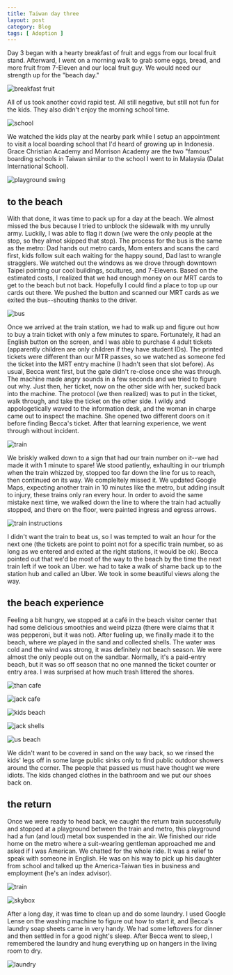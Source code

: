 ```yaml
---
title: Taiwan day three
layout: post
category: Blog
tags: [ Adoption ]
---
```


Day 3 began with a hearty breakfast of fruit and eggs from our local fruit stand. Afterward, I went on a morning walk to grab some eggs, bread, and more fruit from 7-Eleven and our local fruit guy. We would need our strength up for the "beach day."

<!-- more -->

![breakfast fruit](https://lh3.googleusercontent.com/Spz68Ua1i6ZX3JHs7nw7bTBjDqck1NFL4eYbpTU3zq2uBJTkEiQnTkV3-1NxZ4Mti1BOAbIT-_5jYV6EM4fyTdAB8K6qfy29fckE4OZkjZtHorZ1HMRfvIVZllWykjr2xuK6jtcsnAjJompCEG9VlpDFLSnUSOaL-V81AuSumDy2KBwoyTtJ3VRVGbqeqf0UnVrlKCySjGxOYY1IULt2eF5Of6ZlxpZe178oD2fj6G9x0gwdMGyDnwj64rPOBGL8i-VARtTKfjIFqmLkRmDOk85VjJtjr5DE8RvA3TJMsWjvYuZ5NkMJwGs2q31GOxuPea2wmgdH1jHUrBadJSE_jFiY3FlepAwjlS1iBNTdfsS1YunWxB85MXw5WfIzF4BtY0fdd170zLWZpoqEQq9aODH7zOA6q46stqs90ImqEHYumMgrxiTE_pX1DiMPOlaQSImwajm7Obq3e0D2br_Bd4iV1e9Jsl44C7cWdaa9qzdRGjps-4iegYcsb9Y1bSlPLrWzhvzTb6kyn0pm2nLfwcC8G1MpqUUZ8NUgkvDRakOG0-PSyiggTeYjXkKDaPBOcCaWFBVF2vk6100py803JJpRAw72vU7UtfvlTJ-osDxIhR_rSfH2EhjfPsPU3Uhbx8z1WUo3Ox47VtGYCcJkekr5aZ0S9oF_zLxeTd9G9rEKsxYarGjbJO1N5XPMMlJrUMuDdhZQ-6Mvq7Vejt0Of-0i9h_DKEhAkKT-KWAlRWU8fxCyN-0SwwBzwMNQ9L7D6AesY-LOmqkMiF0JFfKGQ2jY4xbEHFofvN0Gpn59SvbRD9BIpD-lpBa4rgiq2YcL-Hgm2hnzVeHgRU7QzJroKEi9331TvrO4xpT76_4ounOfUcgcMVj9c3BDYiZ87myNqpnZEfW1hBUCGT6xlw2cKlZ9dXTDpWRf2AiLXvp_IsgsGw=w1173-h883-no?authuser=0)

All of us took another covid rapid test. All still negative, but still not fun for the kids. They also didn't enjoy the morning school time.

![school](https://lh3.googleusercontent.com/7Efx94lxalfCB2Bzsdw21gT6RNB_WnWoqkqXmhfp319bDmzZgKYBf5_mAyyRfyvT8WPtKlgtx_loLv3e7VLQU-6mSYMPcKrnZ5MjZ4T5rYTgy29YQ24X-24iLc5mde-5qvQOyCFBhLj7YSxontVS3R5jyZ0DffrG1FfxTNscxlMng8Q-v8BPxxzbGVyRV9xyxAm1VRmfPe5paNZcxiV-sPf2SYQxzFSbCW5nOLag-_qqgpEYHGybQEnVqqHVR__AUyH8m8Are0NESSv2pq-Zz0AXPI-PbSpz-wLPVdl1gjktTBHlKWK2ksDx9b-e6vubfMy1ueFtIT_IVT6cuJEtjeYoYjmL4BuNb7n-MMuDqb3uVdNyvSS4epB55zu9qBUzS0j2HSJutWNPZFrPKI78ZNZyx8dSfQkGC5eU1LVMa6RcQ-NfYRMCOE5uNMt1kY3-FR05YokXW7Np3TrD9Voo4Avn-iwenvQZAVPXrh5JqCjt9nYI1lDNoMTSolChgI-zyl9nx0zdJWiLA63ITsFROhjAmUSMuxbZM-YGRlsVDZgHx0A0jFcXAPk5JgO118WXg0RNcbD6DN68rVdwa3WibTltH3SCR_1GCQRIwYKYFQsHMUd6HkiE6S7WB-quX5Qu18yMvO1RwIWsDsA0bjWU63tGQn7Xq8FaDdCn4eSa5DqwoHAlLD6sHtQ_TfhcraalGJ-gXE9LWLAMs8DA4bjYTPWVrIofjTAzyiBGSd20G7_d03NxC14jg73yUOj5zxsy2k2s8QRSPdJB9v3HmYQ3Tfj95gwc1hKTkNAHCuto0zj_djsjtLpTrxYLwGpzqMIty87JuLBUvjqEJOiGiJIGLyeyomEAquQtDjwKCvif1v3PkfSsO-cCTf2WueX1FEWc9iWsZKRV6KQd2Yb22qHfPHgmLpy3xsLbPKnqg-tVKZCSHA=w1173-h883-no?authuser=0)

We watched the kids play at the nearby park while I setup an appointment to visit a local boarding school that I'd heard of growing up in Indonesia. Grace Christian Academy and Morrison Academy are the two "famous" boarding schools in Taiwan similar to the school I went to in Malaysia (Dalat International School).

![playground swing](https://lh3.googleusercontent.com/J2DSzH2_o-SwlCMBqmn4mup1yE4nJnER__dMiFoB73BXIRjGL9TMxcXJJ0IWcCDk-K0pzDTPiIwyyezKM4EWcooz1Y5KMyUwT8R9NU2WJ9GK92ryZjXDXfplv8WTWY5W5kBpZMgqjy0uoZydArE-MMKvywGk8ldCsXjwGfjip7mYNMxABx_D_i88K22t1qJptXj8TMzijzxiZXHUfaXghnQN0v-xrEtc5mH22MsRFVr8hKmq3lsws9gXv6DvNj5PCp46XjoHpiLFdzXOwzA0xupBiMZ2jTnnHtW9Xehlp6_nA1BJhZmNgbj4ge11KAq84h1VYIvp_EZW0LM7NVPkqcmpoY3BSUCjNOj9lICd6Oybf_SSxiWEClR8P67CGNXVYxx-Qx3KWSzieXtWPVzw5C3K450qJ-Zm6aE6e79cizciGklVmR5JrBsT6NpI3JCnpWFiuwUZFTJyZ5Zzf-E6N1IQQacUDPWA3_wClVwFzaXJUIFOCDrZ6hH6PJDrDY2VdtvAoqemW5py0EBlvHyso9eR3AXXCHmqueiXv9ju0UGG1eactABMl1LhEg1PAmAe5Ro8GaB_Pg1LGoj40XSnojeWWRY0lvA78zUu1dXY94v8Ai0TEVAs-8pW0vh30Oy1uBTkz-QbNiVBuC9xNj_yuug1RyvqySWlgeA-NCmJCjiGvRhpx902SAziE-0hb1CqVF8VaSYa80OL18Ju22sGli9gNLSZX8NWCBI5plZqRGQSdkehwoH9_ux30iSsSwfgX7UB030BTdYMH8ZzoLBbE9UVqO76cDkxGCmshPM8rAtqtkhY8gFKU8WWgvXkiHf2C0foyrchUc6B3GHsA9Zs8EtRgUqDmGDN4CeP1YXeIoWZPtvMw-g706H-YiPXpGUtkiwI0gSm-q-fGvVg09IztgU-Ko_9E7AsiuHDkCjTXD192g=w663-h883-no?authuser=0)

## to the beach

With that done, it was time to pack up for a day at the beach. We almost missed the bus because I tried to unblock the sidewalk with my unrully army. Luckily, I was able to flag it down (we were the only people at the stop, so they almot skipped that stop). The process for the bus is the same as the metro: Dad hands out metro cards, Mom enters and scans the card first, kids follow suit each waiting for the happy sound, Dad last to wrangle stragglers. We watched out the windows as we drove through downtown Taipei pointing our cool buildings, scultures, and 7-Elevens. Based on the estimated costs, I realized that we had enough money on our MRT cards to get to the beach but not back. Hopefully I could find a place to top up our cards out there. We pushed the button and scanned our MRT cards as we exited the bus--shouting thanks to the driver.

![bus](https://lh3.googleusercontent.com/-Bq05S4TA1DEohHuI6qL8bA2C-pJw7Xc5iv_9zz_VLn28djdKmGZcJR38lj1UcFIn5GryTmaFUgRnzjk2qErQGem9KwQQzcy-tHMCjnsvfhCKF3NXWJLmL0dQ81VIVTAMZMxG1dnq1ebGQBgBJ698sBdBiKLBwS6-kEfvi-qCjao1RpAqwb0HeshJpenQqfUFkIweSfojDEmj3Hv5yUwAjhiZaMyAbapFoHqvMQWY0vTMoSxG7Mn1p5DcuQgr5u-OPSXV_D9zMh1jHpZMzYKB22xvTudBHinJJrsGKTaTdREOSL65jWhZsHvL0ISTocMXrzd4DFpspPb-YxTi96z6nMDsBEOeh4lHJNPSAP78UHRXvybYHGWpOJbjwpz6rMWR1vho3qNU7WpheHRW7ajT85paUzr0DRBHlftTaXiauGEkUdtMM0n_vLAqwh77_Pp1NNZAErNQx2nFkg4XJWsM3JEPJVIRq1iO4p8DMfVPIWW_ZrYP-V7y48H265ybHbdL-OmP6fuk_wgvoEBdZX_ScFapQXpkMqIMhNwTI1dubF1YUpe-uZXlWrBMA1SgQvHPSal1ucN8Hw-WCYAUYGhrx57_m-UhewMtTt115ej0Kp3AfFKhaFRhg1ZEFJBJ89LPQduUMIpSktXhiQAyr7TVutOFjRepTXx3s35oJ9j971WeyvYq8WuB8ZSpb9wQ_yjSs04VQlrOtecNqcLYdtVrIj6zjjT9oh9bTF8W9CfNviot7oWWAFH82M6j7A6Qa1uhGoFbuVUnYW3PXKBE2VmoB-1uWpW4GblslGkijv3ytUNlcE2akqMoD4bQQCEZmlux4RHhJ_iI-qDFNci7zwp1Vob9x_Fcbo4AY9m4fol2eIMqOGW1_-pxnTsucI_Sw-YpSJRnqrmqd7dGWndmV01lege-kd2vbRo0Q7_P-RqQRrCLA=w1178-h883-no?authuser=0)

Once we arrived at the train station, we had to walk up and figure out how to buy a train ticket with only a few minutes to spare. Fortunately, it had an English button on the screen, and I was able to purchase 4 adult tickets (apparently children are only children if they have student IDs). The printed tickets were different than our MTR passes, so we watched as someone fed the ticket into the MRT entry machine (I hadn't seen that slot before). As usual, Becca went first, but the gate didn't re-close once she was through. The machine made angry sounds in a few seconds and we tried to figure out why. Just then, her ticket, now on the other side with her, sucked back into the machine. The protocol (we then realized) was to put in the ticket, walk through, and take the ticket on the other side. I wildy and appologetically waved to the information desk, and the woman in charge came out to inspect the machine. She opened two different doors on it before finding Becca's ticket. After that learning experience, we went through without incident.

![train](https://lh3.googleusercontent.com/CvZzRkmBnj5A2wZxyy60avqE78gv39hxCBWs7GvIZVsKZP6PzpJjn9k1YqozjLAuCWypo_r19qRwZwqnz-5fWVZxyMMmtcGv5eOU7b0iwzRYjYd1RksL-7rd9YlNB9eTGKu4ITw0uEIq4o4mjQ5KuLmEFUTdBvOCXNHBynHLSTHEiNrb3dOwaUZoZm8X1VV37REZ8jkKrRT7TvWBRr0fsEABlSqD02ogSJIJ9dDZ5wjCIh9gCZMfPWn4KlI8GAF5M6A1jSx4-pXbgr-aj96t0ulJ-C0udNXf_NHSKbSeCtVQaav9kcd_HQgHaovqdip6yKG-5wUrHhFO6ZH0PuxRm1Z7nc7G1SUNyonkhFpJd_Ju77hSfwyhq6v_vDaYCzCaPHzU8J6uYGuHBLJ8J0z816ztNOxQEhoRtD581DBqXxswuBh6v_jZ51Og1pZ0jqM513uPWG8yCV6y7-si6HHcWs8z73eN-QhTianiL8fLcow8veBZcJxVhOf355NfS5SG_da7vgQzc8AL1Q3FXTk3OXEQjUwlGgMDbAuiAE-pVep9VxHsmFl97_qUWewAyZvsm-aL5USI70dxstrvkOAnFsvnP-YFqRVaaMbk_2bpuojq8J8Q31FtDtwIBIdIrEN1ZS5JBupwhdvGGRO82QyW4iQ3DzN07zKCuJCijTtwluMpec95qCZBAq2R6W383XDGWng_9gxcxXHeu6xZG-Khg9zvxCAiC7Ie89zrbs4LenuxMFx4Dl8PTziQJICQJrUtUBaheaUDh9AKvdU8Mzmy2qEX_BVjQ6j6mVWgwqVRUGrhXLeAeNbWJo6_-giuyUhuWgiWtpxyInWAQ9eIxQTPF5RFvqu6jWv_NlIdUx5lG3uJ553r67KynlwVBRO81jeCNnFzJvUF4Lf-bokXA31Y2XnMRH2Zn-OiVgGz4xo14_gtnQ=w1173-h883-no?authuser=0)

We briskly walked down to a sign that had our train number on it--we had made it with 1 minute to spare! We stood patiently, exhaulting in our triumph when the train whizzed by, stopped too far down the line for us to reach, then continued on its way. We compleltely missed it. We updated Google Maps, expecting another train in 10 minutes like the metro, but adding insult to injury, these trains only ran every hour. In order to avoid the same mistake next time, we walked down the line to where the train had actually stopped, and there on the floor, were painted ingress and egress arrows.

![train instructions](https://lh3.googleusercontent.com/XzdJrOlGSvUNaR87np1IETS5xIdHYC4MNzDsSmpICr-tD5l7Do0HNXtm0o_iJFAInpejQ2NqkIL5sSJ3fwrwiWTNU8AVlWJgcgQuJ9ug8KndPGc9oVQGohbYKiZ61f39GpMskdRsPQwdEg_MEz8HPaAELwBj7wkHuSVm0ow9RKBXSbg-zY6loCNVChMiang7gKhXCO3LM9PtOwX19pBVx6jZVibUjeDT2M9vy65I4Ula5MAMdYzOYxxltiufXL177HsK-2uTPMU1Qhfvg75tduMmDzWasQi6eXpRdFi5sDNlP4ix4JElxJVcyVZIRtpCYRT1bxc4HFf9lcoYbjXTXVJ_wVdgiYdr_2OqkG9ReIz0VpR66_1cT98g4SYYL7cO9Dgy0qftn4t0sYRUYgzQYWcePfVIZ3lGsJf6hnAITY_RIjiWCG2kRWMwpviFLizov5Lb9LrBU9i08CdKis2wDEPdFR12deSPgUwltaF7WfNe0mLXrpKb7pUrWEAm5eSv1CCrO9OLm0rvpktAiS1TPeUZpDgCORYIrQl-k5yCesPTKk17c3FQQl069YmFdnv533gFO8D300XWkDWwmsARfO7ugt2mFoN-2JURIu8eQn8SJ4LvGL9a_ZL760tdxtYWakuvPfNes0TXHK6-0l7iSY8wl6xLcfI-W0NBk3Jn_x3t_cW3Y8i-dNQetj0fvBGIN182NddnZy9Eq7h4k41Md9fIT1R11nML3Rzn1qKTMsy1B9bOYR8zJe1IMesllHRFV7b-KLmBRIFGCEwUUvRTFE8csK2AUjpKNHT6_BbDLIy9FWg6ssCODetangIxwlnA96sVU18zOATLTR-rMnE1I9Q029hUPRJVJ1lu61XdJ7odLaIVaLB7hCNs_X2tIY_8tWtjK5d1fmMqJ1tZ0ZLeKvWKT3FJhcYabR4124KB3yiZ2w=w1173-h883-no?authuser=0)

I didn't want the train to beat us, so I was tempted to wait an hour for the next one (the tickets are point to point not for a specific train number, so as long as we entered and exited at the right stations, it would be ok). Becca pointed out that we'd be most of the way to the beach by the time the next train left if we took an Uber. we had to take a walk of shame back up to the station hub and called an Uber. We took in some beautiful views along the way. 

## the beach experience

Feeling a bit hungry, we stopped at a café in the beach visitor center that had some delicious smoothies and weird pizza (there were claims that it was pepperoni, but it was not). After fueling up, we finally made it to the beach, where we played in the sand and collected shells. The water was cold and the wind was strong, it was definitely not beach season. We were almost the only people out on the sandbar. Normally, it's a paid-entry beach, but it was so off season that no one manned the ticket counter or entry area. I was surprised at how much trash littered the shores.

![than cafe](https://lh3.googleusercontent.com/neV4EeFK2PAYq1tmSRS_V_D7BVnsp_oeaUv1X-pGj0K0DhAOrEduCMNwH7Amhv4eYTAofa8xfX5XtXsVnZZgcS_QwzesRJlzgN2ZJYFrKe0OzB1BcRaSBoLjIGwiq48fwTUVGIQBIqE4x05czytUC4kdIOr4W5m6CLsHDQj8XDDvwTDkfHqAVkskaok_BH6yXTIw3UImaK2GWfn3lLF3UUEWqrz-sOk8MNRSxoFjYLlsl83xLA6XTgDHEm53JuLa-CCzwRYQKKVj1FZSg4aw_0B-otLZgOU7mbDelqrQbEtos7sqEt7i45qdOYZttDL-U9FWljj1F0A2IxlihU9EL6jysIHFwv-bFzM_MFDolmhwYfBs47OHI7pp9sIxbg1-YudtY5RvwwF9ke4ZfhDeykN8X0bKR1ThO2zP83GdiFwETOFLwax5kKyk0-lys-h5WCS5DnhRnMmKJbjglmmhJqscQA4K802U8KAzrHtjXsKu_ig9LbVll_DMixXduEtvrJ-a3ZwD-UNI6fx4KIgSZprdM37qL7bUlEHB5riuXa4UbcyxiVtlgTDuR0m7Yly82oZo6HSYhxQ-cZmoGpDuCxMshGF8PURHEY39xukPu-pZLYi94K8UgvJPwsx_XlEwPnXoroUYjuX2dV9aCvLbnI5pdlcbp61h7whANND262XsD9T35ir3g3h3PDXh58rgAMSP9suFPa0Byu_0YBQ694U6vy_Ns8iO1C7_MJXxEvT718e2nUrnIVtmR1Emh-YgKBsN7S93yZ7hKJkekg9F71s1cYIvMGWcEgCejCDHFS7dY33iXV-T3oD9vzPoQOAmHfYTwxyOgpFNQSCO7X5DgnjD_3pAJiZYyoKlZJ6r35mgCB2BOia7A8vClpUb2h0ViMQlMN0Zge3OpW-K5KjKDAx6alslnau8jzm3AM-7VI2R5g=w663-h883-no?authuser=0)

![jack cafe](https://lh3.googleusercontent.com/IvPRUWmZU6cGgE5a2HIobBHJwZF3TsjtuES6XAE-NkvRxEY-lI6Bo74MvgN0Mk4IlgbdZ4FYix-ZSNxiCWfEbltgyeg_8RzbnduiVXTJ1wjaOYWPvZuV8dKjAWw44xe9RPDlqjbWgHXjHO86OsoU_W77EPgnHR0xs2UsTIUxKfHbOIiXfEsxWnvjTU7XAf0HduWSuQiCqcFuzf0t15OPG3cC5-Fi6An8OezStTourK2jOfr1Z5wYxkJZQ3UhR6h2VUiwB3iRZjBOzszoka36Z2oeUYY5cNHAXYX_hHadj8KzrrzxgE0mrFJ4gDpmrLpu643EAd9uNGXfQWEYxzUhzaBAczADos6riu1hRtMr7pmA7hWRjwmKJ2lG9kHrmyoDdev8Q0xIkoh9N_WpLiWOtYv5ymtZs2eIIMF4DU16tgq5a-0OwVH2BAwb5H5DrzVn28Wy6jdI-5HjDiWAx1Mh5naNct2cETB35z0XmrLbFSyBaoNAdaRRtUmIpkfcoI4ZvL784bBJhyiN58XDzo7Cq3BDElmfCa6ftZSAv8InTtO1VkY4wep23cByPlo9xI-RPkP1iHJt4-6knJ1GtK9jmqMlVwbWJFWpo1xL8GF39G4Ibn9v6Z-ShdK3TT1KJHfzfVnVS8A7b4g-LLzBybJlvFQUa-hQxG0UvaX-Dja45Z4cPMcr2mNZ9XjmmJTyKNGD05SLAF2qCp6Qd38M5DTLIQSCLL1gQKy2e1EyRmRqm2vhB_9F8JE_kIhlaXRMMdSeYyqeIK2i_VJtpngIc2uJ70cI5kpvVax46-uZxq3jSFroLEUIeObNMzv2-tDvh-ATarlt2zb7wlaTv-4LuAIoCe2n1PJ_2IZI2vEOp973EAp7j4JKGQuzKgLCw_1IyO_wswG3TUdPkjPKPM-doHbig0Y_L9GrOgSHhM7SySTqllgkGA=w663-h883-no?authuser=0)

![kids beach](https://lh3.googleusercontent.com/HVvtJFaRIuWhNEcmxy7VrsigeYLZPWsOrg1ItgISllMLhKLligFojq4QNumjRV1ilh8cIWx_YKte2vLp31tgQrSE2ng1KZbGLJXUh3yBJd7nfvz50oJ2ANk03kTAX0rA3boBzLJfhh6l0ezayCmKsilDcHj7VKmMXSp2dqRJ0IYGFrp7_9kdfWIqfZfF3jmM1k0s8rWdWO5FBYMvfsIgHVKpHDNvA0l6jt-JTDF36HRgcLo0NzTnA9quIEoIdgHIqFnK5btZN2PcngZR7lMqzJkrnGJ6MB3MHTDrvjyhPV_ZMuwZ3JbTFI16gTfOAbCngJEyqi4oYfipYOiiWJEqhocpF4rUA-qA_JjOEY130hISRjkkqdmkCpWpBgMZxqyx76aGtKoXBVGMDoDWWPRSDWungzw9X3sZsDdJlwhAAYE9SAOZPNL_SsIiwkQFSQ0ej_SO-yA8SZxXhawSxNSEOXJ2qfjmvguAI1dLIM9x7F9lpNVcSBjpMd-N97pwcDLxJhbXBz7yFUfdFdlfdVm-jopTZNxw5UwIypVnvftsGYV8Ucb2ky4oeIA-t2k-qHil3kowL4Xubazupp5qj4M7TDVzYhkLcpbtYjYoK96l1g-YyRgZAiyOGfDaNhUGS2H2AhjnhSQ_lQPzAppzv8JULx4md1ZlIblRrwJ1dMm5Nn80tGMVJ0uEvt2zrzkc0Qtlukj_GFwEqgm9K3s14ctIcs0pxyqRaoN-xn4rx5DHsRZ7eLglICOjPd7dA4u0gkeSjh4e3XVLnHJ7Mouwj4yUF4XHpa2qj4XMdkV8yaDOx11R96nZmfnNLp7OG2kR7hP_qYSncztbXuzNdrDGPofeTlSdj1J8gMyS8TJdNrGt3mqRVzbzOQxIHe9kyuYfVr19op17RNChJI3OYBYueboHbC4iP6MhjW1uR-7IXDpJbnw6BA=w1178-h883-no?authuser=0)

![jack shells](https://lh3.googleusercontent.com/Ujw94HEHVuL0ZTDTXZd8jbTusOei8lt31TbPhtjNBigd2-fTqjxcDmkZAdPla8fAr1eryEcFnICoLQyarArPG7DdtYDeH-GROb0I5o7NLe7tCL8CYao42S01y1bkOaWLXgx-eu0OUof8Cai1vFuj25GGQaCcA6xW_GZzwnqT4XYH6XlgFk4kKBzD7K8B5lAB4OjH2s2EKqCUE4wdLFQ_OXkDC_Vm1ELSvo80VC5r79-1Guc4cGRKckLoL5PwjYY1wl4iyOiASAB6rp_JiH_GUJY2k5c_RXA7za0Tm4RusADE5QdW_6x7Va-ShtIo2TojtCOi820EUT_U0GiSagXd-rYDeIPDi78LsDYVCwKISvhbMshT6JRemPZYiC7fohancIVW20ENQsGpm-1gv6KHU6DMay8VPr5wD7ooE3BnOHHrSisi_kVVanOZcEhhgLruvCM01PGwcCKHTFGHE_sRNr2D4ZzpU299fdfYs5s2QKjuFuilfkAMSbqqEy1jupnBjL2rij5Tuk5AHTHaoY0k-kHfrlsReht5DgKONRsHqsZZdRcTeQ7VP2xjajOBKgcQ4b1vPpSQaoLHKjcyY1Q8eylyC7srAC_4UYa4tHd1x8kFrs0MigoZ5KsqG03EbAnTmUhxzlB447OUwSWOaL2CrBN_U-zwQIAfwaajwhRleyYWrj8MKSTrhyxaBSLEMOfydmtgchH32RU74wkpJqwLJd9x16mMKLqyAQiB0ZfJvLIg_-zOf4GiwtvX18uppZKcxqUWCJ3q3nV-0Qf5BUKTrTukAhIQol0hpZDaoKdiV2NbGGu_DR3GDvPXYSUI2z-i-i6TswuoapJgytBbgx8uDDI-F8BE3M-FXTurE5MJi8_8FW9OySZZ7Hz9bgZ2HnmKB-4CYwNC7g5hYeG-1FU8W1HdaamII74AoG1ETrAylHfO8Q=w1173-h883-no?authuser=0)

![us beach](https://lh3.googleusercontent.com/DWF1cP2VtSRrU_wAYRquBXqsp_lZCY6iOKgLHxtIuk4ogrRtZN4YOtMPjKBY4Tz_KE8_DNjs1XSTC0GxgcZQbDCaQq0TM1-R8nTjBVwCl55fBywuGBco3_jdcJ82SgDzCV-MF68Li7zr9GG6WNIzNauNVGtCsOwJ9-2g8Arp9s-Ig_WL_K9JJeRiqzFOVMQiI_I43e2_9ZgPp005OWmBUGFi3x268GTwmhPCPkY6VVBny26630Tna-LZhjutRpvX-UMtqL1uP5k_mDP4ym5f5xBfuu01wL5BcPlQIS6boPeJQWspBs8leRSx7aXmR_lE_59uZVrkoVVPCxUTlBW48il4-y72uq-vbc69-qmz7DtGbCClL7qDiWaa835rzXlLYiSuspThxYswIavAHVW686D5f-2se4gSY3vACPdZsBEL5pbRWZnwdPWTJ1Pc8Im6mFG2gqO-SOzWp6AEOxnoypGyO_l9PapdzJxuPTrzMgLXdqqztp2XPn-q-wBqquYCZT8oFH7YkyC2eeaTfRnEVcGKyG7RtqstpUSkmmN3CNBojDkO-I9Q2gI9R3dowljcmGksA9MZ1aJn0KHvM1WmqshGIlF094_MaAbxmhPJ_Qvg-hcvizEvaBWmmv2vQMX1wrgPtvXXy0DfUy4z-ch1X88CJ8gzFZ8kBRAmnyNcCf1hdtlRkgzuQGrKpe7AZLv0UaoJN-dMLLlFUtTU2v2QAGNCSZ3vEv3A2c0KarR9GxFHxx-fXV9D3QwCZy3d76lfSGxivZC0CX3gMLAMkYv2DPN8edyfYEqDCjlLK2X6RzdajReR-UrjbdSeyleb12UO6t92azjwTB43wTuomSdREstEVl7sn-izr5EEFXMpHGsu6AWpt3-58sTOUIQL6MOGrL1dSmZBBNf_o-BZi2aSdzyGIGFcxqk1LH6oPTYRCMWpog=w1178-h883-no?authuser=0)

We didn't want to be covered in sand on the way back, so we rinsed the kids' legs off in some large public sinks only to find public outdoor showers around the corner. The people that passed us must have thought we were idiots. The kids changed clothes in the bathroom and we put our shoes back on.

## the return

Once we were ready to head back, we caught the return train successfully and stopped at a playground between the train and metro, this playground had a fun (and loud) metal box suspended in the air. We finished our ride home on the metro where a suit-wearing gentleman approached me and asked if I was American. We chatted for the whole ride. It was a relief to speak with someone in English. He was on his way to pick up his daughter from school and talked up the America-Taiwan ties in business and employment (he's an index advisor).

![train](https://lh3.googleusercontent.com/jsnGu4Mxr6YqFomIP714TOORH4yXVI2EHFToeFHliRgYZhD88mit4e09eYL0T4FzwP5fJ5cXgV0EYUVDwQgNZAVkPj7P73u7AfDmv9nlsKj6thxoPN57-tLD_6UbXis4h4T8d9ivQmvqtaH4s_GQQ8pHbyBkoiCEhSiAuevPQOZGcppXDs0i824hjElam9gWLpvSJBp2ZJ8BVNcT0uceRIUiJ-bOLpCkn5PfFl1yy8pkJi9XSwZaJSYg0Copj1W23i9ibEkJm3ZIFAvLqVIc6rjwA93eB4hoWl_iwdYgcy8XRGso-7JLQQhNtNlO5tQvXHDAOWInb3De-nnKSokRqsxmqJQLSnyr7MrzVIGqTm0j3_xuDy6gEaDjvlR2SWlZX0e1K8hUIj5hwpepDuqgdXyE51R36HmLjln6qe0YnCxSHZrDvUXN_3mvAY52gzr-_ECt5LBp1-PF0w-gXrzjvybBIHSikW63QCCK1MTdpOhr6lDhKcrKncYubVQ3ylU1Y1TbeU9lCW0nxP2pAwtOKTZz5-9Vo9C06ZoFconglcg8VMlBxXxELlsexURfP2g7zcq8RL_M-BmRC4QZWYSZPNgNSF_NJyJ6dOkdspmCpOGTDuZb24SDTKdwzNSjbBKrjYo0tgdBGPGY7jnmznHvc8EyhcwomA6jFuBcZHUlp4sWPRvbHo7bvO_TKMZ4biB1uX9l1bZkydiPNBbgkjFDdIeyRsqj7DTJxp8zgvBS7r_Xr-1MHWQHqSW2U_E10fBbh7MhkyAnkIop29OmLSkbCFH4SZvLTHBW6cT_pjf9CZ2GMyhjJcWfa7KMI2NNizUvwX7uHrcIVwPwAMFWVOxYw72GzIvHEnFRyNiPfsUTqetUvR1aivFudqJixfbnFPfyK84OjqqwHqUqyr0ynICkTn_BH6umeqvBhEmJNOh5X9gGIA=w1178-h883-no?authuser=0)

![skybox](https://lh3.googleusercontent.com/eteFHoa9vMGQAHAQccQdmK_o8oYDbaSlVZ1rCBnyrj2YucqCqdoi4620Jc7iwnvqM6pKfXN79sFaK3gwdbGWyCzxNKFayL6J3ybHIJSKWYeZAgllwkezrGixWwvNI7N7ckEbYs0x3CNreXXXqoLYsJu7d8gLRdMWcUZGyNAweGrkpY9MDR2RYM7qlJgxNsonQF-AQVlASP_AJvIC2eywI184zVvRMGaLmaIEoPQo6mbwd564FeRY_jMXq_L1IAgN0yV52Sl_FjWzDgBWaqQozEOUBJltgNf3drWKgoO1j8VGfGT8sPUNOpUoIPvE-OFjdh_H0pbVFhq-Px-AW7KRGlIC9l_SfVq8PmgEvSIrlcsEyz3mQO0S2F_derlGYiiCjGoAS11en0Ah93QiEv35jWao8QmknxC3qSOCu1EZwcO90qAmpRq-14zjEdv3Rbrt-qhSWbeACrgFA7satn7Tll_lOg4eIddQo5Zk01smzed-3yUICSZGJi0OtCmFdLTKjfk6JUQJJx7KEK1Wt03b-koGefVn6soF8tKLoT1XF1iKePuBoEdozdNZmhW89B8-utaAQdVc8ko45xZI6l8oJoodFCBqPHTfacCe3UbiRqKyC3x3KIjnXUqUUxzcdTao3NbwwG_e63KSniEO2vsCTuvifqM2Ab94tbB7RimTDaQVlIihtFvAwxoLc-ZQvHXJ29_aFBzDB0E0tjtj-2nUnZuc3nz2ulv5uWh3eD-3tO882RvfkiJG6RmSB1bS7xVjJUCznsxtJMFL2vhfeHKPfRI6_ZkUVP3EdVZqJtSxoA8BNEY8SaN2VydecsKhXJLSPMSRu414HuV0va-hR0CITbN_tcCRDXLJjoDte9hLE6fJzuH4Wj9GpKWiw-Jm-8os-AJvFV1p6t7N-YNMRiSUWAho75m9v7xhhoAiXR3_Tl4yFQ=w1178-h883-no?authuser=0)

After a long day, it was time to clean up and do some laundry. I used Google Lense on the washing machine to figure out how to start it, and Becca's laundry soap sheets came in very handy. We had some leftovers for dinner and then settled in for a good night's sleep. After Becca went to sleep, I remembered the laundry and hung everything up on hangers in the living room to dry.

![laundry](https://lh3.googleusercontent.com/TGRujM80GbLZzBwXJo91mkRvzKthYRnzGpPbJ7qUtSVuJbSK4JK_n16dKJY4RX4cTZzQPhUeiLaad8ZQqUgwKffl1gqVoVC5gIsRw0ZAj-JL9j9wvWEV0ZtjaO-rV8JZ1Y9JZAKueZERIeg6M1AO-pUdxjljBcei9Y7rufSWUxnm49UYRTsFFbDh_fzUSFC4_AybLtJ2bc56dMkf-BxVwqa8FAfdXWMLDcK_ZJb_ABMkzFaUrGQkgYAV_-sQsVMs3u9OvNsNcSCbB50gT_uz3hkARaF6udHIbVazZPlDWFWn0QwP1lzLDQBoKoHpRNh7t8GBbdqhyEWvjXPqE-lOz3BgloejZn1wWuB1OkC0N73eYVQ260trP_gTP9I4gDUrS5co3-jr2iOtPbTqXecOC9_DPohYaKhAzP9YF_-1ZGXaT0ZnKT_-6HNB2bqZ-ZsVBz8Xke5zCJZTLYG9RaQKI2y8EPXpZCP4fXS30kGbjvr8THPL-pDTwOeDQhKA8EmQBbZFFneAJNSr6OC-aaBoEaUiwmniTlWaQPV40LDCrbo0vpH_m7tsw5rhwvLyr_yrlCf2TAze6m9i8TB1a5vmClwNzcZ9a48s-EDINSo2iKOL_DNWpRk5wkgNfVG7CkXHInXZvBnlRBXUHZBCVfgC6bJGW-dnvB5wWzl_GAljD6vYOIbXEtJrwkAlIdvNiop7eeKbHK5bw4Embbt2mtzYfZ5KDWMKznRxtaJZ-0R1TksAdm2YWr9F1BB6CsxK5kkLfMsF9V3N4xjItT-ESQDB293CuPpBPPc2b_bbtD8i1bcTiejP3oVf6EAkaloueCz3pdgVXLP7pSOVPS3re7oWVIxMF4x_h3OOPsme2HDZTnxQ7h1sAiRFH7_fhULU1VkTZrt6a0QMGvTHhdli7qavJQqMOvhwOTl-6GFlp2d5Z-94lA=w1173-h883-no?authuser=0)